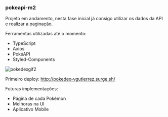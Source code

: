 ### pokeapi-m2

Projeto em andamento, nesta fase inicial já consigo utilizar os dados da API e realizar a paginação.

Ferramentas utilizadas até o momento:

- TypeScript
- Axios
- PokéAPI
- Styled-Components

![pokedexgif2](https://user-images.githubusercontent.com/62355596/82861680-796e5b00-9eeb-11ea-96dc-c950a0e90b82.gif)


Primeiro deploy: http://pokedex-vgutierrez.surge.sh/

Futuras implementações: 

- Página de cada Pokémon
- Melhoras na UI 
- Aplicativo Mobile
